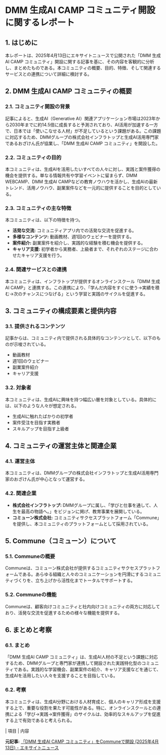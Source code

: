 # DMM 生成AI CAMP コミュニティ開設に関するレポート

## 1. はじめに

本レポートは、2025年4月13日にエキサイトニュースで公開された「DMM 生成AI CAMP コミュニティ」開設に関する記事を基に、その内容を客観的に分析し、まとめたものである。本コミュニティの概要、目的、特徴、そして関連するサービスとの連携について詳細に検討する。

## 2. DMM 生成AI CAMP コミュニティの概要

### 2.1. コミュニティ開設の背景

記事によると、生成AI（Generative AI）関連アプリケーション市場は2023年から2030年までに約14.5倍に成長すると予測されており、AI活用が加速する一方で、日本では「使いこなせる人材」が不足しているという課題がある。この課題に対応するため、DMMグループの株式会社インフラトップと生成AI活用専門家であるおざけん氏が協業し、「DMM 生成AI CAMP コミュニティ」を開設した。

### 2.2. コミュニティの目的

本コミュニティは、生成AIを活用したいすべての人々に対し、実践と案件獲得の機会を提供する。単なる情報共有や学習イベントに留まらず、DMM WEBCAMP、DMM 生成AI CAMPなどの教育ノウハウを活かし、生成AIの最新トレンド、活用ノウハウ、副業案件などを一元的に提供することを目的としている。

### 2.3. コミュニティの主な特徴

本コミュニティは、以下の特徴を持つ。

* **活発な交流:** コミュニティアプリ内での活発な交流を促進する。
* **多様なコンテンツ:** 動画教材、週1回のウェビナーを提供する。
* **案件紹介:** 副業案件を紹介し、実践的な経験を積む機会を提供する。
* **キャリア支援:** 初学者から実務者、上級者まで、それぞれのステージに合わせたキャリア支援を行う。

### 2.4. 関連サービスとの連携

本コミュニティは、インフラトップが提供するオンラインスクール「DMM 生成AI CAMP」と連携する。この連携により、「学んだ内容をすぐに使う→実績を積む→次のチャンスにつなげる」という学習と実践のサイクルを促進する。

## 3. コミュニティの構成要素と提供内容

### 3.1. 提供されるコンテンツ

記事からは、コミュニティ内で提供される具体的なコンテンツとして、以下のものが示唆されている。

* 動画教材
* 週1回のウェビナー
* 副業案件紹介
* キャリア支援

### 3.2. 対象者

本コミュニティは、生成AIに興味を持つ幅広い層を対象としている。具体的には、以下のような人々が想定される。

* 生成AIに触れたばかりの初学者
* 案件受注を目指す実務者
* スキルアップを目指す上級者

## 4. コミュニティの運営主体と関連企業

### 4.1. 運営主体

本コミュニティは、DMMグループの株式会社インフラトップと生成AI活用専門家のおざけん氏が中心となって運営する。

### 4.2. 関連企業

* **株式会社インフラトップ:** DMMグループに属し、「学びと仕事を通して、人生を最高の物語へ。」をビジョンに掲げ、教育事業を展開している。
* **コミューン株式会社:** コミュニティサクセスプラットフォーム「Commune」を提供し、本コミュニティのプラットフォームとして採用されている。

## 5. Commune（コミューン）について

### 5.1. Communeの概要

Communeは、コミューン株式会社が提供するコミュニティサクセスプラットフォームである。あらゆる組織と人々のコミュニケーションを円滑にするコミュニティづくりを、立ち上げから活性化までトータルでサポートする。

### 5.2. Communeの機能

Communeは、顧客向けコミュニティと社内向けコミュニティの両方に対応しており、活発な交流を促進するための様々な機能を提供する。

## 6. まとめと考察

### 6.1. まとめ

「DMM 生成AI CAMP コミュニティ」は、生成AI人材の不足という課題に対応するため、DMMグループと専門家が連携して開設された実践特化型のコミュニティである。実践的な学習機会、副業案件の紹介、キャリア支援などを通じて、生成AIを活用したい人々を支援することを目指している。

### 6.2. 考察

本コミュニティは、生成AI分野における人材育成と、個人のキャリア形成を支援する上で、重要な役割を果たす可能性がある。特に、オンラインスクールとの連携による「学び→実践→案件獲得」のサイクルは、効率的なスキルアップを促進する上で有効であると考えられる。

| 項目 | 内容 

**元記事:** [「DMM 生成AI CAMP コミュニティ」をCommuneで開設 (2025年4月13日) - エキサイトニュース](https://www.excite.co.jp/news/article/Prtimes_2025-04-13-36356-322/)
